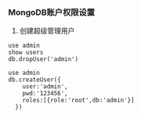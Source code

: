 ### MongoDB账户权限设置

1. 创建超级管理用户
```
use admin
show users
db.dropUser('admin')
```

```
use admin
db.createUser({
    user:'admin',
    pwd:'123456',
    roles:[{role:'root',db:'admin'}]
  })

```
